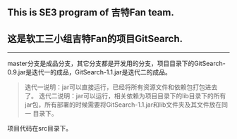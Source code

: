 ## This is SE3 program of 吉特Fan team.

## 这是软工三小组吉特Fan的项目GitSearch.
-----------
master分支是成品分支，其它分支都是开发用的分支，项目目录下的GitSearch-0.9.jar是迭代一的成品，GitSearch-1.1.jar是迭代二的成品。
> 迭代一说明：jar可以直接运行，已经将所有资源文件和依赖包打包进去了。
> 迭代二说明：jar可以运行，相关依赖为项目目录下的lib目录下的所有jar包，所有部署的时候需要将GitSearch-1.1.jar和lib文件夹及其文件放在同一
目录下。

项目代码在src目录下。

